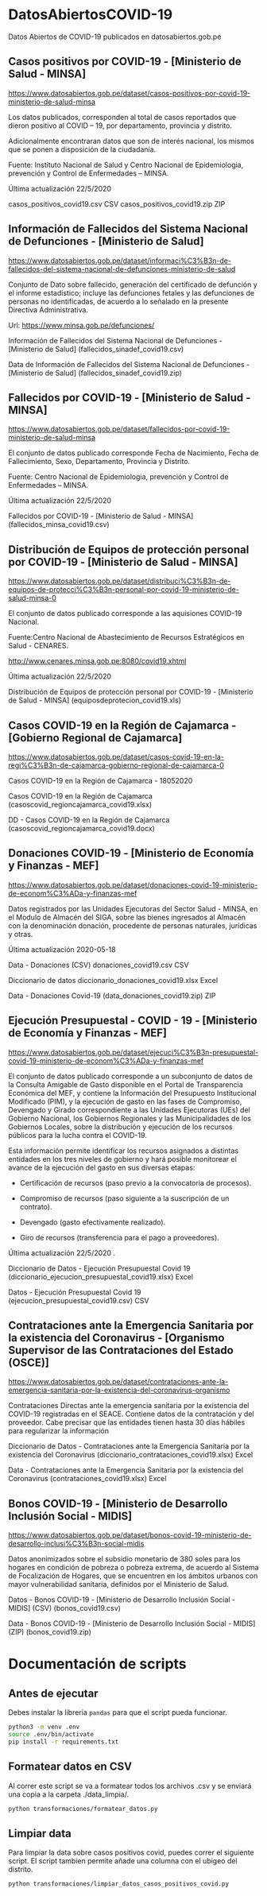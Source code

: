 # DatosAbiertosCOVID-19
 Datos Abiertos de COVID-19 publicados en datosabiertos.gob.pe

## Casos positivos por COVID-19 - [Ministerio de Salud - MINSA]
https://www.datosabiertos.gob.pe/dataset/casos-positivos-por-covid-19-ministerio-de-salud-minsa

Los datos publicados, corresponden al total de casos reportados que dieron positivo al COVID – 19, por departamento, provincia y distrito.

Adicionalmente encontraran datos que son de interés nacional, los mismos que se ponen a disposición de la ciudadanía.

Fuente: Instituto Nacional de Salud y Centro Nacional de Epidemiologia, prevención y Control de Enfermedades – MINSA.

Última actualización 22/5/2020

casos_positivos_covid19.csv CSV
casos_positivos_covid19.zip ZIP


## Información de Fallecidos del Sistema Nacional de Defunciones - [Ministerio de Salud]
https://www.datosabiertos.gob.pe/dataset/informaci%C3%B3n-de-fallecidos-del-sistema-nacional-de-defunciones-ministerio-de-salud

Conjunto de Dato sobre fallecido, generación del certificado de defunción y el informe estadístico; incluye las defunciones fetales y las defunciones de personas no identificadas, de acuerdo a lo señalado en la presente Directiva Administrativa.

Url: https://www.minsa.gob.pe/defunciones/

Información de Fallecidos del Sistema Nacional de Defunciones - [Ministerio de Salud] (fallecidos_sinadef_covid19.csv)

Data de Información de Fallecidos del Sistema Nacional de Defunciones - [Ministerio de Salud] (fallecidos_sinadef_covid19.zip)


## Fallecidos por COVID-19 - [Ministerio de Salud - MINSA]
https://www.datosabiertos.gob.pe/dataset/fallecidos-por-covid-19-ministerio-de-salud-minsa

El conjunto de datos publicado corresponde Fecha de Nacimiento, Fecha de Fallecimiento, Sexo, Departamento, Provincia y Distrito.

Fuente: Centro Nacional de Epidemiologia, prevención y Control de Enfermedades – MINSA.

Última actualización 22/5/2020

Fallecidos por COVID-19 - [Ministerio de Salud - MINSA] (fallecidos_minsa_covid19.csv)


## Distribución de Equipos de protección personal por COVID-19 - [Ministerio de Salud - MINSA]
https://www.datosabiertos.gob.pe/dataset/distribuci%C3%B3n-de-equipos-de-protecci%C3%B3n-personal-por-covid-19-ministerio-de-salud-minsa-0

El conjunto de datos publicado corresponde a las aquisiones COVID-19 Nacional.

Fuente:Centro Nacional de Abastecimiento de Recursos Estratégicos en Salud - CENARES.

http://www.cenares.minsa.gob.pe:8080/covid19.xhtml

Última actualización 22/5/2020

Distribución de Equipos de protección personal por COVID-19 - [Ministerio de Salud - MINSA] (equiposdeprotecion_covid19.xls)


## Casos COVID-19 en la Región de Cajamarca - [Gobierno Regional de Cajamarca]
https://www.datosabiertos.gob.pe/dataset/casos-covid-19-en-la-regi%C3%B3n-de-cajamarca-gobierno-regional-de-cajamarca-0

Casos COVID-19 en la Región de Cajamarca - 18052020

Casos COVID-19 en la Región de Cajamarca (casoscovid_regioncajamarca_covid19.xlsx)

DD - Casos COVID-19 en la Región de Cajamarca (casoscovid_regioncajamarca_covid19.docx)


## Donaciones COVID-19 - [Ministerio de Economía y Finanzas - MEF]
https://www.datosabiertos.gob.pe/dataset/donaciones-covid-19-ministerio-de-econom%C3%ADa-y-finanzas-mef

Datos registrados por las Unidades Ejecutoras del Sector Salud - MINSA, en el Modulo de Almacén del SIGA, sobre las bienes ingresados al Almacén con la denominación donación, procedente de personas naturales, jurídicas y otras.

Última actualización 2020-05-18

Data - Donaciones (CSV)
donaciones_covid19.csv CSV

Diccionario de datos
diccionario_donaciones_covid19.xlsx Excel

Data - Donaciones Covid-19 (data_donaciones_covid19.zip) ZIP


## Ejecución Presupuestal - COVID - 19 - [Ministerio de Economía y Finanzas - MEF]
https://www.datosabiertos.gob.pe/dataset/ejecuci%C3%B3n-presupuestal-covid-19-ministerio-de-econom%C3%ADa-y-finanzas-mef


El conjunto de datos publicado corresponde a un subconjunto de datos de la Consulta Amigable de Gasto disponible en el Portal de Transparencia Económica del MEF, y contiene la Información del Presupuesto Institucional Modificado (PIM), y la ejecución de gasto en las fases de Compromiso, Devengado y Girado correspondiente a las Unidades Ejecutoras (UEs) del Gobierno Nacional, los Gobiernos Regionales y las Municipalidades de los Gobiernos Locales, sobre la distribución y ejecución de los recursos públicos para la lucha contra el COVID-19.

Esta información permite identificar los recursos asignados a distintas entidades en los tres niveles de gobierno y hará posible monitorear el avance de la ejecución del gasto en sus diversas etapas:

- Certificación de recursos (paso previo a la convocatoria de procesos).

- Compromiso de recursos (paso siguiente a la suscripción de un contrato).

- Devengado (gasto efectivamente realizado).

- Giro de recursos (transferencia para el pago a proveedores).

Última actualización 22/5/2020 .


Diccionario de Datos - Ejecución Presupuestal Covid 19 (diccionario_ejecucion_presupuestal_covid19.xlsx) Excel

Datos - Ejecución Presupuestal Covid 19 (ejecucion_presupuestal_covid19.csv) CSV


## Contrataciones ante la Emergencia Sanitaria por la existencia del Coronavirus - [Organismo Supervisor de las Contrataciones del Estado (OSCE)]
https://www.datosabiertos.gob.pe/dataset/contrataciones-ante-la-emergencia-sanitaria-por-la-existencia-del-coronavirus-organismo


Contrataciones Directas ante la emergencia sanitaria por la existencia del COVID-19 registradas en el SEACE. Contiene datos de la contratación y del proveedor. Cabe precisar que las entidades tienen hasta 30 días hábiles para regularizar la información

Diccionario de Datos - Contrataciones ante la Emergencia Sanitaria por la existencia del Coronavirus (diccionario_contrataciones_covid19.xlsx) Excel

Data - Contrataciones ante la Emergencia Sanitaria por la existencia del Coronavirus (contrataciones_covid19.xlsx) Excel


## Bonos COVID-19 - [Ministerio de Desarrollo Inclusión Social - MIDIS]
https://www.datosabiertos.gob.pe/dataset/bonos-covid-19-ministerio-de-desarrollo-inclusi%C3%B3n-social-midis

Datos anonimizados sobre el subsidio monetario de 380 soles para los hogares en condición de pobreza o pobreza extrema, de acuerdo al Sistema de Focalización de Hogares, que se encuentren en los ámbitos urbanos con mayor vulnerabilidad sanitaria, definidos por el Ministerio de Salud.

Datos - Bonos COVID-19 - [Ministerio de Desarrollo Inclusión Social - MIDIS] (CSV) (bonos_covid19.csv)

Data - Bonos COVID-19 - [Ministerio de Desarrollo Inclusión Social - MIDIS] (ZIP) (bonos_covid19.zip)


# Documentación de scripts

## Antes de ejecutar

Debes instalar la libreria `pandas` para que el script pueda funcionar.

```bash
python3 -m venv .env
source .env/bin/activate
pip install -r requirements.txt
```

## Formatear datos en CSV

Al correr este script se va a formatear todos los archivos .csv y se enviará una copia a la carpeta ./data_limpia/.

```bash
python transformaciones/formatear_datos.py
```

## Limpiar data

Para limpiar la data sobre casos positivos covid, puedes correr el siguiente script.
El script tambien permite añade una columna con el ubigeo del distrito.

```bash
python transformaciones/limpiar_datos_casos_positivos_covid.py
```
